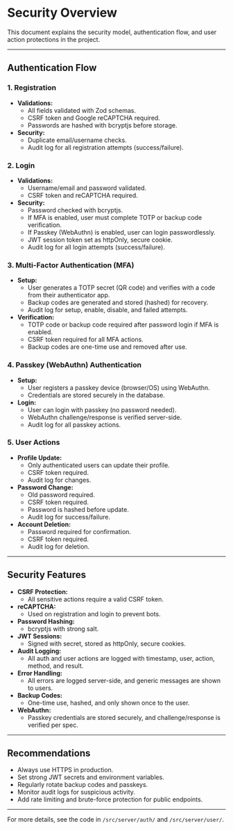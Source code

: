 # Security Overview

This document explains the security model, authentication flow, and user action protections in the project.

---

## Authentication Flow

### 1. Registration

- **Validations:**
  - All fields validated with Zod schemas.
  - CSRF token and Google reCAPTCHA required.
  - Passwords are hashed with bcryptjs before storage.
- **Security:**
  - Duplicate email/username checks.
  - Audit log for all registration attempts (success/failure).

### 2. Login

- **Validations:**
  - Username/email and password validated.
  - CSRF token and reCAPTCHA required.
- **Security:**
  - Password checked with bcryptjs.
  - If MFA is enabled, user must complete TOTP or backup code verification.
  - If Passkey (WebAuthn) is enabled, user can login passwordlessly.
  - JWT session token set as httpOnly, secure cookie.
  - Audit log for all login attempts (success/failure).

### 3. Multi-Factor Authentication (MFA)

- **Setup:**
  - User generates a TOTP secret (QR code) and verifies with a code from their authenticator app.
  - Backup codes are generated and stored (hashed) for recovery.
  - Audit log for setup, enable, disable, and failed attempts.
- **Verification:**
  - TOTP code or backup code required after password login if MFA is enabled.
  - CSRF token required for all MFA actions.
  - Backup codes are one-time use and removed after use.

### 4. Passkey (WebAuthn) Authentication

- **Setup:**
  - User registers a passkey device (browser/OS) using WebAuthn.
  - Credentials are stored securely in the database.
- **Login:**
  - User can login with passkey (no password needed).
  - WebAuthn challenge/response is verified server-side.
  - Audit log for all passkey actions.

### 5. User Actions

- **Profile Update:**
  - Only authenticated users can update their profile.
  - CSRF token required.
  - Audit log for changes.
- **Password Change:**
  - Old password required.
  - CSRF token required.
  - Password is hashed before update.
  - Audit log for success/failure.
- **Account Deletion:**
  - Password required for confirmation.
  - CSRF token required.
  - Audit log for deletion.

---

## Security Features

- **CSRF Protection:**
  - All sensitive actions require a valid CSRF token.
- **reCAPTCHA:**
  - Used on registration and login to prevent bots.
- **Password Hashing:**
  - bcryptjs with strong salt.
- **JWT Sessions:**
  - Signed with secret, stored as httpOnly, secure cookies.
- **Audit Logging:**
  - All auth and user actions are logged with timestamp, user, action, method, and result.
- **Error Handling:**
  - All errors are logged server-side, and generic messages are shown to users.
- **Backup Codes:**
  - One-time use, hashed, and only shown once to the user.
- **WebAuthn:**
  - Passkey credentials are stored securely, and challenge/response is verified per spec.

---

## Recommendations

- Always use HTTPS in production.
- Set strong JWT secrets and environment variables.
- Regularly rotate backup codes and passkeys.
- Monitor audit logs for suspicious activity.
- Add rate limiting and brute-force protection for public endpoints.

---

For more details, see the code in `/src/server/auth/` and `/src/server/user/`.
